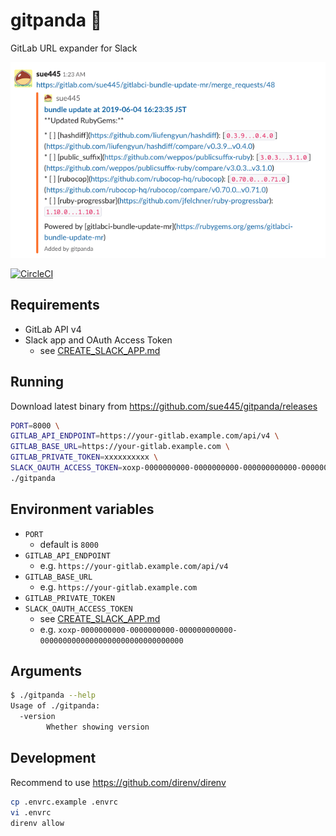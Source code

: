 # gitpanda :panda_face:
GitLab URL expander for Slack

![example](img/example.png)

[![CircleCI](https://circleci.com/gh/sue445/gitpanda/tree/master.svg?style=svg&circle-token=f42c3df848d11f83347750c71494c0e14e7732dc)](https://circleci.com/gh/sue445/gitpanda/tree/master)

## Requirements
* GitLab API v4
* Slack app and OAuth Access Token
  * see [CREATE_SLACK_APP.md](CREATE_SLACK_APP.md)
  
## Running
Download latest binary from https://github.com/sue445/gitpanda/releases

```bash
PORT=8000 \
GITLAB_API_ENDPOINT=https://your-gitlab.example.com/api/v4 \
GITLAB_BASE_URL=https://your-gitlab.example.com \
GITLAB_PRIVATE_TOKEN=xxxxxxxxxx \
SLACK_OAUTH_ACCESS_TOKEN=xoxp-0000000000-0000000000-000000000000-00000000000000000000000000000000 \
./gitpanda
```

## Environment variables
* `PORT`
  * default is `8000`
* `GITLAB_API_ENDPOINT`
  * e.g. `https://your-gitlab.example.com/api/v4`
* `GITLAB_BASE_URL`
  * e.g. `https://your-gitlab.example.com`
* `GITLAB_PRIVATE_TOKEN`
* `SLACK_OAUTH_ACCESS_TOKEN`
  * see [CREATE_SLACK_APP.md](CREATE_SLACK_APP.md)
  * e.g. `xoxp-0000000000-0000000000-000000000000-00000000000000000000000000000000`

## Arguments
```bash
$ ./gitpanda --help
Usage of ./gitpanda:
  -version
    	Whether showing version
```

## Development
Recommend to use https://github.com/direnv/direnv

```bash
cp .envrc.example .envrc
vi .envrc
direnv allow
```
